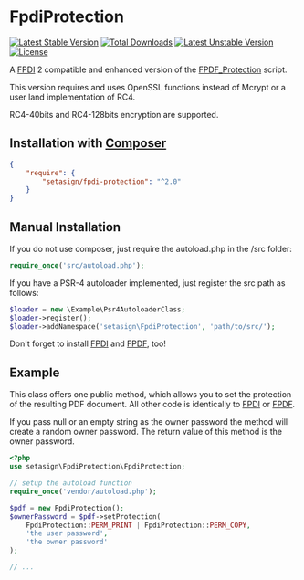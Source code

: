 FpdiProtection
=================================

[![Latest Stable Version](https://poser.pugx.org/setasign/fpdi-protection/v/stable.svg)](https://packagist.org/packages/setasign/fpdi-protection) [![Total Downloads](https://poser.pugx.org/setasign/fpdi-protection/downloads.svg)](https://packagist.org/packages/setasign/fpdi-protection) [![Latest Unstable Version](https://poser.pugx.org/setasign/fpdi-protection/v/unstable.svg)](https://packagist.org/packages/setasign/fpdi-protection) [![License](https://poser.pugx.org/setasign/fpdi-protection/license.svg)](https://packagist.org/packages/setasign/fpdi-protection)

A [FPDI](https://www.setasign.com/fpdi) 2 compatible and enhanced version of the [FPDF_Protection](http://www.fpdf.org/en/script/script37.php) script.

This version requires and uses OpenSSL functions instead of Mcrypt or a user land implementation of RC4.

RC4-40bits and RC4-128bits encryption are supported.

## Installation with [Composer](https://packagist.org/packages/setasign/fpdi-protection)

```json
{
    "require": {
        "setasign/fpdi-protection": "^2.0"
    }
}
```

## Manual Installation

If you do not use composer, just require the autoload.php in the /src folder:

```php
require_once('src/autoload.php');
```

If you have a PSR-4 autoloader implemented, just register the src path as follows:
```php
$loader = new \Example\Psr4AutoloaderClass;
$loader->register();
$loader->addNamespace('setasign\FpdiProtection', 'path/to/src/');
```

Don't forget to install [FPDI](https://www.setasign.com/fpdi) and [FPDF](http://www.fpdf.org/), too!

## Example

This class offers one public method, which allows you to set the protection of the resulting PDF document.
All other code is identically to [FPDI](https://www.setasign.com/fpdi) or [FPDF](http://www.fpdf.org/).

If you pass null or an empty string as the owner password the method will create a random owner password.
The return value of this method is the owner password.

```php
<?php
use setasign\FpdiProtection\FpdiProtection;

// setup the autoload function
require_once('vendor/autoload.php');

$pdf = new FpdiProtection();
$ownerPassword = $pdf->setProtection(
    FpdiProtection::PERM_PRINT | FpdiProtection::PERM_COPY,
    'the user password',
    'the owner password'
);

// ...
```